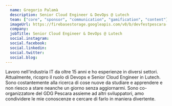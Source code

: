 ```yaml
---
  name: Gregorio Palamà
  description: Senior Cloud Engineer & DevOps @ Lutech
  team: ["core", "sponsor", "communication", "gamification", "content"]
  imageUrl: https://firebasestorage.googleapis.com/v0/b/devfestpescara-2023.appspot.com/o/speakers%2Ftbd.jpeg?alt=media&token=997af04d-6fec-4c7d-87d0-f6919c1a4c5d
  company: 
  jobTitle: Senior Cloud Engineer & DevOps @ Lutech
  social.instagram: 
  social.facebook: 
  social.linkedin: 
  social.twitter: 
  social.blog: 
---
```


Lavoro nell'industria IT da oltre 15 anni e ho esperienze in diversi settori. Attualmente, ricopro il ruolo di Devops e Senior Cloud Engineer in Lutech. Sono costantemente alla ricerca di cose nuove da studiare e apprendere e non riesco a stare neanche un giorno senza aggiornarmi. Sono co-organizzatore del GDG Pescara assieme ad altri sviluppatori, amo condividere le mie conoscenze e cercare di farlo in maniera divertente.
